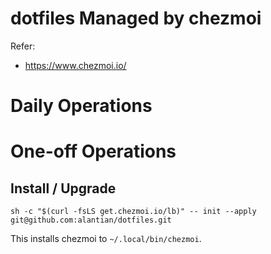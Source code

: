 # dotfiles Managed by chezmoi

Refer:

- https://www.chezmoi.io/

# Daily Operations


# One-off Operations 

## Install / Upgrade

```
sh -c "$(curl -fsLS get.chezmoi.io/lb)" -- init --apply git@github.com:alantian/dotfiles.git
```

This installs chezmoi to `~/.local/bin/chezmoi`.
